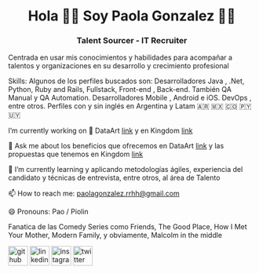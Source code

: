 <h1 align = "center"> Hola 👋🏻 Soy Paola Gonzalez 👩🏻 </h1>
<h3 align = "center"> Talent Sourcer - IT Recruiter </h3>

  Centrada en usar mis conocimientos y habilidades para acompañar a talentos y organizaciones en su desarrollo y crecimiento profesional

Skills: Algunos de los perfiles buscados son: Desarrolladores Java , .Net, Python, Ruby and Rails, Fullstack, Front-end , Back-end. También QA Manual y QA Automation. Desarrolladores Mobile , Android e iOS. DevOps , entre otros. Perfiles con y sin inglés en Argentina y Latam 🇦🇷 🇲🇽 🇨🇴 🇵🇾  🇺🇾

 I’m currently working on 🐥 DataArt [link](https://www.dataart.com.ar/company) y en Kingdom [link](https://somoskingdom.com/)

💬 Ask me about los beneficios que ofrecemos en DataArt [link](https://www.dataart.com.ar/career/career-in-dataart/) y las propuestas que tenemos en Kingdom [link](https://somoskingdom.com/careers/)

🌱 I’m currently learning y aplicando metodologías ágiles, experiencia del candidato y técnicas de entrevista, entre otros, al área de Talento 
 
📫  How to reach me: paolagonzalez.rrhh@gmail.com 

😄 Pronouns: Pao / Piolin  

Fanatica de las Comedy Series como Friends, The Good Place, How I Met Your Mother, Modern Family, y obviamente, Malcolm in the middle

[<img src='https://cdn.jsdelivr.net/npm/simple-icons@3.0.1/icons/github.svg' alt='github' height='40'>](https://github.com/PaoRrhh)  [<img src='https://cdn.jsdelivr.net/npm/simple-icons@3.0.1/icons/linkedin.svg' alt='linkedin' height='40'>](https://www.linkedin.com/in/paoedithgonzalez/)  [<img src='https://cdn.jsdelivr.net/npm/simple-icons@3.0.1/icons/instagram.svg' alt='instagram' height='40'>](https://www.instagram.com/paorrhh/)  [<img src='https://cdn.jsdelivr.net/npm/simple-icons@3.0.1/icons/twitter.svg' alt='twitter' height='40'>](https://twitter.com/PaoRrhh)  

